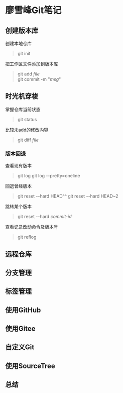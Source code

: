 # 廖雪峰Git笔记

## 创建版本库

创建本地仓库

> git init

把工作区文件添加到版本库

> git add _file_  
> git commit -m "_msg_"

## 时光机穿梭

掌握仓库当前状态

> git status

比较未add的修改内容

> git diff _file_

### 版本回退

查看现有版本

> git log
> git log --pretty=oneline

回退曾经版本

> git reset --hard HEAD^^
> git reset --hard HEAD~2

跳转某个版本

> git reset --hard _commit-id_

查看记录改动命令及版本号

> git reflog

## 远程仓库

## 分支管理

## 标签管理

## 使用GitHub

## 使用Gitee

## 自定义Git

## 使用SourceTree

## 总结
